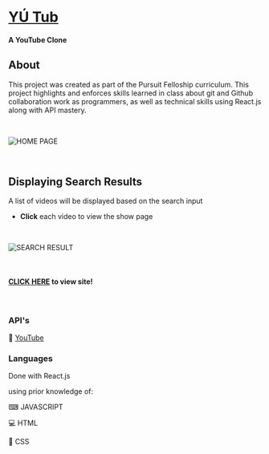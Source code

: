 # [YÚ Tub](http://localhost:3000/)
#### A YouTube Clone


## About
This project was created as part of the Pursuit Felloship curriculum. This project highlights and enforces skills learned in class about git and Github collaboration work as programmers, as well as technical skills using React.js along with API mastery.

<br>

![HOME PAGE](https://user-images.githubusercontent.com/115671600/226187446-2f30a607-6121-44e3-85c3-d33bda44eae4.png)

<br>

## Displaying Search Results
A list of videos will be displayed based on the search input

* **Click** each video to view the show page

<br>

![SEARCH RESULT](https://user-images.githubusercontent.com/115671600/226187526-443b1813-3619-490c-a20c-a1fd6da7f1f5.png)

<br>

#### [CLICK HERE](https://64172ce3083164624c1d43a5--gregarious-genie-9c406a.netlify.app/) to view site!

<br>

### API's
🔌 [YouTube](https://console.cloud.google.com/apis/)


### Languages
Done with React.js

using prior knowledge of:

<p>⌨ JAVASCRIPT</p>
<p>💻 HTML</p>
🎨 CSS
